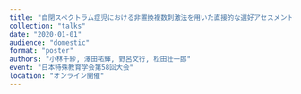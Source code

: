 ```yaml
---
title: "自閉スペクトラム症児における非置換複数刺激法を用いた直接的な選好アセスメントの有効性の検討"
collection: "talks"
date: "2020-01-01"
audience: "domestic"
format: "poster"
authors: "小林千紗, 澤田祐輝, 野呂文行, 松田壮一郎"
event: "日本特殊教育学会第58回大会"
location: "オンライン開催"
---
```

